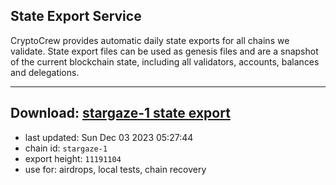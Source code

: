 ## State Export Service
CryptoCrew provides automatic daily state exports for all chains we validate. State export files can be used as genesis files and are a snapshot of the current blockchain state, including all validators, accounts, balances and delegations.

---
**Download: [stargaze-1 state export](https://dl.ccvalidators.com/SERVICE/stargaze/stargaze-1_export_11191104.json)**
---

- last updated: Sun Dec 03 2023 05:27:44
- chain id: `stargaze-1`
- export height: `11191104`
- use for: airdrops, local tests, chain recovery
